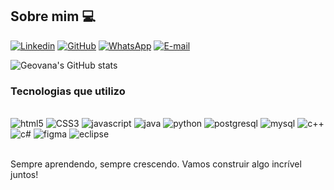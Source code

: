 
## Sobre mim 💻

[![Linkedin](https://img.shields.io/badge/LinkedIn-0077B5?style=for-the-badge&logo=linkedin&logoColor=white)](www.linkedin.com/in/maria-geovana-gonçalo-de-oliveira-b7a21a258)
[![GitHub](https://img.shields.io/badge/GitHub-100000?style=for-the-badge&logo=github&logoColor=white)](https://github.com/gdev-13)
[![WhatsApp](https://img.shields.io/badge/WhatsApp-25D366?style=for-the-badge&logo=whatsapp&logoColor=white)](https://wa.me/5583986462127)
[![E-mail](https://img.shields.io/badge/Gmail-D14836?style=for-the-badge&logo=gmail&logoColor=white)](mailto:mariageovana82268@gmail.com)

![Geovana's GitHub stats](https://github-readme-stats.vercel.app/api?username=gdev-13&show_icons=true&theme=merko)

### Tecnologias que utilizo

<div style="display: inline_block"><br>
    <img src="https://img.shields.io/badge/HTML5-E34F26?style=for-the-badge&logo=html5&logoColor=white" alt="html5">
    <img src="https://img.shields.io/badge/CSS3-1572B6?style=for-the-badge&logo=css3&logoColor=white" alt="CSS3">
    <img src="https://img.shields.io/badge/JavaScript-323330?style=for-the-badge&logo=javascript&logoColor=F7DF1E" alt="javascript">
    <img src="https://img.shields.io/badge/Java-ED8B00?style=for-the-badge&logo=openjdk&logoColor=white" alt="java">
    <img src="https://img.shields.io/badge/Python-14354C?style=for-the-badge&logo=python&logoColor=white" alt="python">
    <img src="https://img.shields.io/badge/PostgreSQL-316192?style=for-the-badge&logo=postgresql&logoColor=white" alt="postgresql">
    <img src="https://img.shields.io/badge/MySQL-00000F?style=for-the-badge&logo=mysql&logoColor=white" alt ="mysql">
    <img src="https://img.shields.io/badge/C%2B%2B-00599C?style=for-the-badge&logo=c%2B%2B&logoColor=white" alt="c++">
    <img src="https://img.shields.io/badge/C%23-239120?style=for-the-badge&logo=c-sharp&logoColor=white" alt="c#">
    <img src="https://img.shields.io/badge/Figma-F24E1E?style=for-the-badge&logo=figma&logoColor=white" alt="figma">
    <img src="https://img.shields.io/badge/Eclipse-2C2255?style=for-the-badge&logo=eclipse&logoColor=white" alt="eclipse">
</div><br>

Sempre aprendendo, sempre crescendo. Vamos construir algo incrível juntos!
